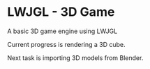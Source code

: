 # LWJGL - 3D Game
A basic 3D game engine using LWJGL

Current progress is rendering a 3D cube.

Next task is importing 3D models from Blender.
